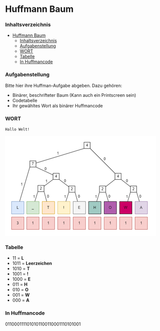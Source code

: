 # Huffmann Baum

### Inhaltsverzeichnis
- [Huffmann Baum](#huffmann-baum)
    - [Inhaltsverzeichnis](#inhaltsverzeichnis)
    - [Aufgabenstellung](#aufgabenstellung)
    - [WORT](#wort)
    - [Tabelle](#tabelle)
    - [In Huffmancode](#in-huffmancode)

### Aufgabenstellung
Bitte hier ihre Huffman-Aufgabe abgeben. Dazu gehören:
- Binärer, beschrifteter Baum (Kann auch ein Printscreen sein)
- Codetabelle
- Ihr gewähltes Wort als binärer Huffmancode

### WORT
```
Hallo Welt!
```

![](/Huffmann/Content/Huffermann_Baum.drawio.png)

### Tabelle
-  11 = **L**
-  1011 = **Leerzeichen**
-  1010 = **T**
-  1001 = **!**
-  1000 = **E**
-  011 = **H**
-  010 = **O**
-  001 = **W**
-  000 = **A**

### In Huffmancode
0110001111010101100110001110101001